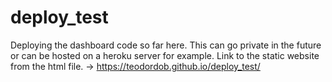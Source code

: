 # deploy_test
Deploying the dashboard code so far here. This can go private in the future or can be hosted on a heroku server for example.
Link to the static website from the html file. -> https://teodordob.github.io/deploy_test/
